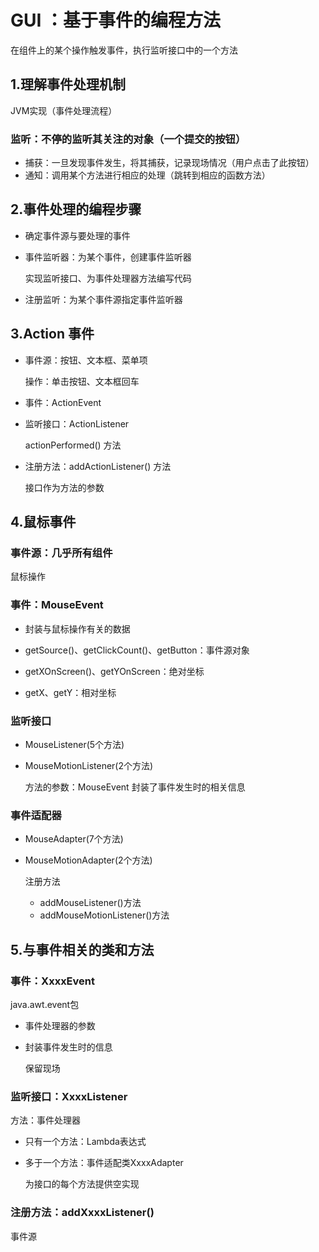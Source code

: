 # GUI ：基于事件的编程方法

在组件上的某个操作触发事件，执行监听接口中的一个方法

## 1.理解事件处理机制

JVM实现（事件处理流程）

### 监听：不停的监听其关注的对象（一个提交的按钮）

+ 捕获：一旦发现事件发生，将其捕获，记录现场情况（用户点击了此按钮）
+ 通知：调用某个方法进行相应的处理（跳转到相应的函数方法）

## 2.事件处理的编程步骤

+ 确定事件源与要处理的事件

+ 事件监听器：为某个事件，创建事件监听器

  实现监听接口、为事件处理器方法编写代码

+ 注册监听：为某个事件源指定事件监听器

## 3.Action 事件

+ 事件源：按钮、文本框、菜单项

  操作：单击按钮、文本框回车

+ 事件：ActionEvent

+ 监听接口：ActionListener

  actionPerformed() 方法

+ 注册方法：addActionListener() 方法

  接口作为方法的参数

## 4.鼠标事件

### 事件源：几乎所有组件

鼠标操作

### 事件：MouseEvent

+ 封装与鼠标操作有关的数据

+ getSource()、getClickCount()、getButton：事件源对象
+ getXOnScreen()、getYOnScreen：绝对坐标
+ getX、getY：相对坐标

### 监听接口

+ MouseListener(5个方法)

+ MouseMotionListener(2个方法)

  方法的参数：MouseEvent 封装了事件发生时的相关信息

### 事件适配器

+ MouseAdapter(7个方法)

+ MouseMotionAdapter(2个方法)

  注册方法

  + addMouseListener()方法
  + addMouseMotionListener()方法

## 5.与事件相关的类和方法

### 事件：XxxxEvent

java.awt.event包

+ 事件处理器的参数

+ 封装事件发生时的信息

  保留现场

### 监听接口：XxxxListener

方法：事件处理器

+ 只有一个方法：Lambda表达式

+ 多于一个方法：事件适配类XxxxAdapter

  为接口的每个方法提供空实现

### 注册方法：addXxxxListener()

事件源
